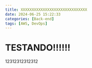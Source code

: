 ```yaml
---
title: XXXXXXXXXXXXXXXXXXXXXXXXXXXXXX
date: 2024-06-25 15:22:33
categories: [Back-end]
tags: [AWS, DevOps]
---
```


#  TESTANDO!!!!!!

12312312312312
